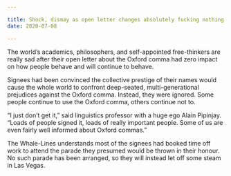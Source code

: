 ```yaml
---

title: Shock, dismay as open letter changes absolutely fucking nothing
date: 2020-07-08

---
```


The world’s academics, philosophers, and self-appointed free-thinkers are really sad after their open letter about the Oxford comma had zero impact on how people behave and will continue to behave.

Signees had been convinced the collective prestige of their names would cause the whole world to confront deep-seated, multi-generational prejudices against the Oxford comma. Instead, they were ignored. Some people continue to use the Oxford comma, others continue not to.

“I just don’t get it,” said linguistics professor with a huge ego Alain Pipinjay. “Loads of people signed it, loads of really important people. Some of us are even fairly well informed about Oxford commas.”

The Whale-Lines understands most of the signees had booked time off work to attend the parade they presumed would be thrown in their honour. No such parade has been arranged, so they will instead let off some steam in Las Vegas.
